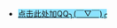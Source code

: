
- <span style='background-color:#8be2ff;'>[点击此处加QQ╮(￣▽￣)╭ ](https://qm.qq.com/cgi-bin/qm/qr?k=d7XBiWwQ4PAJiUVtuOaFFXtkuTIUrUX8&noverify=0)
<!---
Dstmr/Dstmr is a ✨ special ✨ repository because its `README.md` (this file) appears on your GitHub profile.
You can click the Preview link to take a look at your changes.
--->
